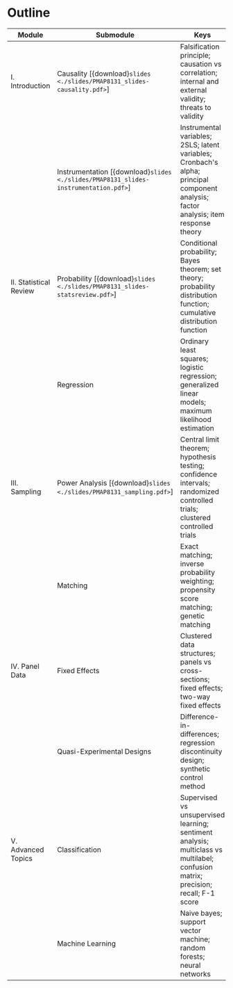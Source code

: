 # Outline


| Module                 	| Submodule                  	| Keys                                                                                                                                  	| Readings                                                                                                                                                               	| Quizzes                                                                                                                                                      	| Projects                                                               	|
|------------------------	|----------------------------	|---------------------------------------------------------------------------------------------------------------------------------------	|------------------------------------------------------------------------------------------------------------------------------------------------------------------------	|--------------------------------------------------------------------------------------------------------------------------------------------------------------	|------------------------------------------------------------------------	|
| I. Introduction        	| Causality  [{download}`slides <./slides/PMAP8131_slides-causality.pdf>`]                	| Falsification principle; causation vs correlation; internal and external validity; threats to validity                                	| [Stinchcombe ch. II (1987)](https://press.uchicago.edu/ucp/books/book/chicago/C/bo3618306.html), [Slack & Draugalis (2001)](https://doi.org/10.1093/ajhp/58.22.2173)   	| Quiz I – due 6/18 <br /> [{download}`release <./quiz/PMAP8131_quiz-causality.pdf>`, {download}`solutions <./quiz/PMAP8131_quiz-causality-solv.pdf>`] 	| Project I – due 6/25 [[release](project_regression.md)] 	|
|                        	| Instrumentation  [{download}`slides <./slides/PMAP8131_slides-instrumentation.pdf>`]          	| Instrumental variables; 2SLS; latent variables; Cronbach's alpha; principal component analysis; factor analysis; item response theory 	| [Cunningham 7](https://mixtape.scunning.com/instrumental-variables.html), [Boateng et al. (2018)](https://doi.org/10.3389/fpubh.2018.00149)                            	| Quiz II – due 6/25 <br /> [{download}`release <./quiz/PMAP8131_quiz-instrumentation.pdf>`, {download}`solutions <./quiz/PMAP8131_quiz-causality-solv.pdf>`]                                                                                                                                                             	|                                                                        	|
| II. Statistical Review 	| Probability   [{download}`slides <./slides/PMAP8131_slides-statsreview.pdf>`]             	| Conditional probability; Bayes theorem; set theory; probability distribution function; cumulative distribution function               	| [Cunningham 2](https://mixtape.scunning.com/probability-and-regression.html)                                                                                           	|                                                                                                                                                              	|                                                                        	|
|                        	| Regression                 	| Ordinary least squares; logistic regression; generalized linear models; maximum likelihood estimation                                 	| [Zullo (2020)](https://towardsdatascience.com/causal-models-for-regression-96270bf464e0), [Cunningham 2](https://mixtape.scunning.com/probability-and-regression.html) 	| Quiz III – due 7/9 <br /> [{download}`release <./quiz/PMAP8131_quiz-statsreview.pdf>`, {download}`solutions <./quiz/PMAP8131_quiz-causality-solv.pdf>`]                                                                                                                                                              	|  Project II – due 7/9 [[release](project_survey.md)]                                                                     	|
| III. Sampling          	| Power Analysis [{download}`slides <./slides/PMAP8131_sampling.pdf>`]                         	| Central limit theorem; hypothesis testing; confidence intervals; randomized controlled trials; clustered controlled trials            	| [Djimeu & Houndolo (2016)](https://doi.org/10.1080/19439342.2016.1244555)                                                                                              	| Quiz IV – due 7/16 <br /> [{download}`release <./quiz/PMAP8131_quiz-sampling.pdf>`, {download}`solutions <./quiz/PMAP8131_quiz-causality-solv.pdf>`]                                                                                                                                                             	|                                                                        	|
|                        	| Matching                   	| Exact matching; inverse probability weighting; propensity score matching; genetic matching                                            	| [Zhao et al. (2021)](https://doi.org/10.21037/atm-20-3998), [Cunningham 5*](https://mixtape.scunning.com/matching-and-subclassification.html)                          	|                                                                                                                                                              	|                                                                        	|
| IV. Panel Data         	| Fixed Effects              	| Clustered data structures; panels vs cross-sections; fixed effects; two-way fixed effects                                             	| [Cunningham 8](https://mixtape.scunning.com/panel-data.html) & [9](https://mixtape.scunning.com/difference-in-differences.html)                                        	|                                                                                                                                                              	|                                                                        	|
|                        	| Quasi-Experimental Designs 	| Difference-in-differences; regression discontinuity design; synthetic control method                                                  	| [Cunningham 6](https://mixtape.scunning.com/regression-discontinuity.html) & [10](https://mixtape.scunning.com/synthetic-control.html)                                 	| Quiz V – due 7/23 <br /> [{download}`release <./quiz/PMAP8131_quiz-quasi.pdf>`, {download}`solutions <./quiz/PMAP8131_quiz-causality-solv.pdf>`]                                                                                                                                                             	|  Project III – due 7/23 [[release](project_replication.md)]                                                                     	|
| V. Advanced Topics     	| Classification             	| Supervised vs unsupervised learning; sentiment analysis; multiclass vs multilabel; confusion matrix; precision; recall; F-1 score     	| [Grandini et al. (2020)](https://doi.org/10.48550/arXiv.2008.05756)                                                                                                    	|                                                                                                                                                              	|                                                                        	|
|                        	| Machine Learning           	| Naive bayes; support vector machine; random forests; neural networks                                                                  	| [Athey (2019)](https://doi.org/10.7208/9780226613475-023), [Mullainathan & Spiess (2017)*](https://doi.org/10.1257/jep.31.2.87)                                        	|                                                                                                                                                              	|                                                                        	|